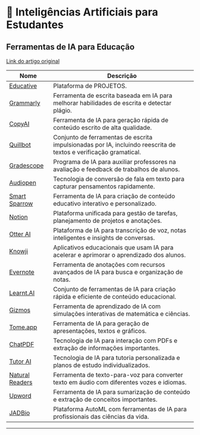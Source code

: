 # 🤖 Inteligências Artificiais para Estudantes

## Ferramentas de IA para Educação

[Link do artigo original](https://medium.com/@dkjhaj2ee/best-20-ai-tools-for-students-in-2023-1d09ff7119b3)

| Nome | Descrição |
|------|-----------|
| [Educative](https://www.educative.io/) | Plataforma de PROJETOS. |
| [Grammarly](https://www.grammarly.com/) | Ferramenta de escrita baseada em IA para melhorar habilidades de escrita e detectar plágio. |
| [CopyAI](https://www.copy.ai/) | Ferramenta de IA para geração rápida de conteúdo escrito de alta qualidade. |
| [Quillbot](https://quillbot.com/) | Conjunto de ferramentas de escrita impulsionadas por IA, incluindo reescrita de textos e verificação gramatical. |
| [Gradescope](https://www.gradescope.com/) | Programa de IA para auxiliar professores na avaliação e feedback de trabalhos de alunos. |
| [Audiopen](https://audiopen.ai/) | Tecnologia de conversão de fala em texto para capturar pensamentos rapidamente. |
| [Smart Sparrow](https://www.smartsparrow.com/) | Ferramenta de IA para criação de conteúdo educativo interativo e personalizado. |
| [Notion](https://www.notion.so/) | Plataforma unificada para gestão de tarefas, planejamento de projetos e anotações. |
| [Otter AI](https://otter.ai/) | Plataforma de IA para transcrição de voz, notas inteligentes e insights de conversas. |
| [Knowji](https://www.knowji.com/) | Aplicativos educacionais que usam IA para acelerar e aprimorar o aprendizado dos alunos. |
| [Evernote](https://evernote.com/) | Ferramenta de anotações com recursos avançados de IA para busca e organização de notas. |
| [Learnt.AI](https://learnt.ai/) | Conjunto de ferramentas de IA para criação rápida e eficiente de conteúdo educacional. |
| [Gizmos](https://gizmos.explorelearning.com/) | Ferramenta de aprendizado de IA com simulações interativas de matemática e ciências. |
| [Tome.app](https://tome.app/) | Ferramenta de IA para geração de apresentações, textos e gráficos. |
| [ChatPDF](https://www.chatpdf.com/) | Tecnologia de IA para interação com PDFs e extração de informações importantes. |
| [Tutor AI](https://www.tutorai.me/) | Tecnologia de IA para tutoria personalizada e planos de estudo individualizados. |
| [Natural Readers](https://www.naturalreaders.com/) | Ferramenta de texto-para-voz para converter texto em áudio com diferentes vozes e idiomas. |
| [Upword](https://www.upword.ai/) | Ferramenta de IA para sumarização de conteúdo e extração de conceitos importantes. |
| [JADBio](https://jadbio.com/) | Plataforma AutoML com ferramentas de IA para profissionais das ciências da vida. |

---
